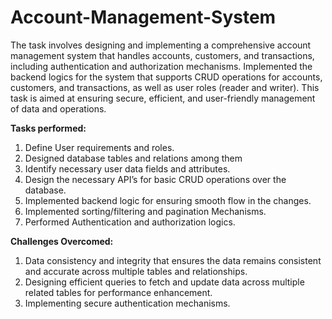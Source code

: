 # Account-Management-System

The task involves designing and implementing a comprehensive account management system  that handles accounts, customers, and transactions, including authentication and authorization mechanisms. Implemented the backend logics for the system that supports CRUD operations for accounts, customers, and transactions, as well as user roles (reader and writer). This task is aimed at ensuring secure, efficient, and user-friendly management of data and operations.

**Tasks performed:**

1. Define User requirements and roles.
2. Designed database tables and relations among them
3. Identify necessary user data fields and attributes.
4. Design the necessary API’s for basic CRUD operations over the database.
5. Implemented backend logic for ensuring smooth flow in the changes.
6. Implemented sorting/filtering and pagination Mechanisms.
7. Performed Authentication and authorization logics.

**Challenges Overcomed:**

1. Data consistency and integrity that ensures the data remains consistent and accurate across multiple tables and relationships.
2. Designing efficient queries to fetch and update data across multiple related tables for performance enhancement.
3. Implementing secure authentication mechanisms.
